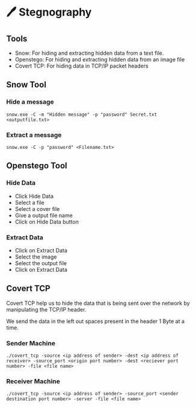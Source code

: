 # 🖊 Stegnography

## Tools

* Snow: For hiding and extracting hidden data from a text file.
* Openstego: For hiding and extracting hidden data from an image file
* Covert TCP: For hiding data in TCP/IP packet headers

## Snow Tool

### Hide a message

```
snow.exe -C -m "Hidden message" -p "password" Secret.txt <outputfile.txt>
```

### Extract a message

```
snow.exe -C -p "password" <Filename.txt>
```



## Openstego Tool

### Hide Data

* Click Hide Data
* Select a file
* Select a cover file
* Give a output file name
* Click on Hide Data button

### Extract Data

* Click on Extract Data
* Select the image
* Select the output file
* Click on Extract Data

## Covert TCP

Covert TCP help us to hide the data that is being sent over the network by manipulating the TCP/IP header.

We send the data in the left out spaces present in the header 1 Byte at a time.

### Sender Machine

```
./covert_tcp -source <ip address of sender> -dest <ip address of receiver> -source_port <origin port number> -dest <reciever port number> -file <file name> 
```

### Receiver Machine

```
./covert_tcp -source <ip address of sender> -source_port <sender destination port number> -server -file <file name>
```

